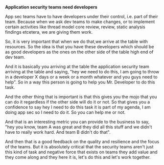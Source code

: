 **Application security teams need developers**

App sec teams have to have developers under their control, i.e. part of their team. Because when we ask dev teams to make changes, or to implement certain activities like thread model core review, review, static analysis findings etcetera, we are giving them work.

So, it is very important that when we do that,we arrive at the table with resources. So the idea is that you have these developers which should be as good developers as the ones on the other side of the table high end of dev team.

And it is basically you arriving at the table the application security team arriving at the table and saying, "hey we need to do this, I am going to throw in a developer X days or a week or a month whatever and you guys need to help".
So in a way this person is going to help you Mr. Developer to do this task.

And the other thing that is important is that this gives you the mojo that you can do it regardless if the other side will do it or not. So that gives you a confidence to say hey I need to do this task it is part of my agenda, I am doing app sec so I need to do it. So you can help me or not.

And that is an interesting metric you can provide to the business to say, "hey you know, team A was great and they did all this stuff and we didn't have to really work hard. And team B didn't do that".

And then that is a good feedback on the quality and resilience and the focus of the teams. But it is absolutely critical that the security teams aren't just this kind of task and negative force that exists on teams they add value and they come along and they here it is, let's do this and let's work together.